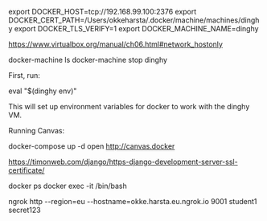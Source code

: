 export DOCKER_HOST=tcp://192.168.99.100:2376
export DOCKER_CERT_PATH=/Users/okkeharsta/.docker/machine/machines/dinghy
export DOCKER_TLS_VERIFY=1
export DOCKER_MACHINE_NAME=dinghy

https://www.virtualbox.org/manual/ch06.html#network_hostonly

docker-machine ls
docker-machine stop dinghy

First, run:

  eval "$(dinghy env)"

This will set up environment variables for docker to work with the dinghy VM.

Running Canvas:

  docker-compose up -d
  open http://canvas.docker

https://timonweb.com/django/https-django-development-server-ssl-certificate/


docker ps
docker exec -it <container name> /bin/bash

ngrok http --region=eu --hostname=okke.harsta.eu.ngrok.io 9001
student1
secret123
